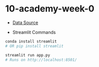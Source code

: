 # 10-academy-week-0

- [Data Source](https://energydata.info/dataset/?q=Solar+Radiation+Measurement&vocab_regions=AFR)

- Streamlit Commands
```bash
conda install streamlit
# OR pip install streamlit

streamlit run app.py
# Runs on http://localhost:8501/
```